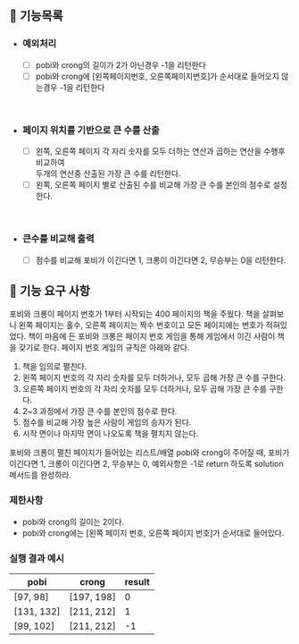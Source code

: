 ## 📌 기능목록
- ### 예외처리
  - [ ] pobi와 crong의 길이가 2가 아닌경우 -1을 리턴한다
  - [ ] pobi와 crong에 [왼쪽페이지번호, 오른쪽페이지번호]가 순서대로 들어오지 않는경우 -1을 리턴한다

<br/>

- ### 페이지 위치를 기반으로 큰 수를 산출
  - [ ] 왼쪽, 오른쪽 페이지 각 자리 숫자를 모두 더하는 연산과 곱하는 연산을 수행후 비교하여 <br> 두개의 연산중 산출된 가장 큰 수를 리턴한다.
  - [ ] 왼쪽, 오른쪽 페이지 별로 산출된 수를 비교해 가장 큰 수를 본인의 점수로 설정한다.

<br/>

- ### 큰수를 비교해 출력
  - [ ] 점수를 비교해 포비가 이긴다면 1, 크롱이 이긴다면 2, 무승부는 0을 리턴한다.



## 🚀 기능 요구 사항

포비와 크롱이 페이지 번호가 1부터 시작되는 400 페이지의 책을 주웠다. 책을 살펴보니 왼쪽 페이지는 홀수, 오른쪽 페이지는 짝수 번호이고 모든 페이지에는 번호가 적혀있었다. 책이 마음에 든 포비와 크롱은 페이지 번호 게임을 통해 게임에서 이긴 사람이 책을 갖기로 한다. 페이지 번호 게임의 규칙은 아래와 같다.

1. 책을 임의로 펼친다.
2. 왼쪽 페이지 번호의 각 자리 숫자를 모두 더하거나, 모두 곱해 가장 큰 수를 구한다.
3. 오른쪽 페이지 번호의 각 자리 숫자를 모두 더하거나, 모두 곱해 가장 큰 수를 구한다.
4. 2~3 과정에서 가장 큰 수를 본인의 점수로 한다.
5. 점수를 비교해 가장 높은 사람이 게임의 승자가 된다.
6. 시작 면이나 마지막 면이 나오도록 책을 펼치지 않는다.

포비와 크롱이 펼친 페이지가 들어있는 리스트/배열 pobi와 crong이 주어질 때, 포비가 이긴다면 1, 크롱이 이긴다면 2, 무승부는 0, 예외사항은 -1로 return 하도록 solution 메서드를 완성하라.



### 제한사항

- pobi와 crong의 길이는 2이다.
- pobi와 crong에는 [왼쪽 페이지 번호, 오른쪽 페이지 번호]가 순서대로 들어있다.

### 실행 결과 예시

| pobi | crong | result |
| --- | --- | --- |
| [97, 98] | [197, 198] | 0 |
| [131, 132] | [211, 212] | 1 |
| [99, 102] | [211, 212] | -1 |
